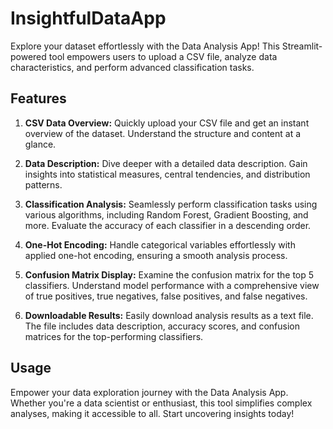 # InsightfulDataApp

Explore your dataset effortlessly with the Data Analysis App! This Streamlit-powered tool empowers users to upload a CSV file, analyze data characteristics, and perform advanced classification tasks.

## Features

1. **CSV Data Overview:** Quickly upload your CSV file and get an instant overview of the dataset. Understand the structure and content at a glance.

2. **Data Description:** Dive deeper with a detailed data description. Gain insights into statistical measures, central tendencies, and distribution patterns.

3. **Classification Analysis:** Seamlessly perform classification tasks using various algorithms, including Random Forest, Gradient Boosting, and more. Evaluate the accuracy of each classifier in a descending order.

4. **One-Hot Encoding:** Handle categorical variables effortlessly with applied one-hot encoding, ensuring a smooth analysis process.

5. **Confusion Matrix Display:** Examine the confusion matrix for the top 5 classifiers. Understand model performance with a comprehensive view of true positives, true negatives, false positives, and false negatives.

6. **Downloadable Results:** Easily download analysis results as a text file. The file includes data description, accuracy scores, and confusion matrices for the top-performing classifiers.

## Usage

Empower your data exploration journey with the Data Analysis App. Whether you're a data scientist or enthusiast, this tool simplifies complex analyses, making it accessible to all. Start uncovering insights today!

